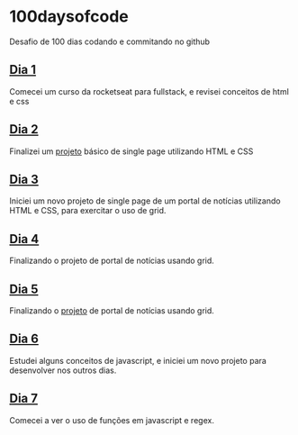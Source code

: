 # 100daysofcode
Desafio de 100 dias codando e commitando no github

## [Dia 1](dia1/day1.md)
Comecei um curso da rocketseat para fullstack, e revisei conceitos de html e css

## [Dia 2](dia2/day2.md)
Finalizei um [projeto](https://github.com/pauloandrehxh/projeto-travelgram.git) básico de single page utilizando HTML e CSS

## [Dia 3](dia3/day3.md)
Iniciei um novo projeto de single page de um portal de notícias utilizando HTML e CSS, para exercitar o uso de grid.

## [Dia 4](dia4/day4.md)
Finalizando o projeto de portal de notícias usando grid.

## [Dia 5](dia5/day5.md)
Finalizando o [projeto](https://github.com/pauloandrehxh/portal-de-noticias) de portal de notícias usando grid.

## [Dia 6](dia6/day6.md)
Estudei alguns conceitos de javascript, e iniciei um novo projeto para desenvolver nos outros dias.

## [Dia 7](dia7/day7.md)
Comecei a ver o uso de funções em javascript e regex.
